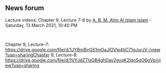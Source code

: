 <h2>News forum</h2><a href="https://moodle.cse.buet.ac.bd/user/view.php?id=34&course=569"></a>
Lecture videos: Chapter 9, Lecture 7-8
by <a href="https://moodle.cse.buet.ac.bd/user/view.php?id=34&course=569">A. B. M. Alim Al Islam Islam</a> - Saturday, 13 March 2021, 10:40 PM


 

Chapter 9, Lecture-7: https://drive.google.com/file/d/1JYBmBirGS1mOaJlOVlp4tiC71gJurJV-/view?usp=sharingChapter 9, Lecture-8: https://drive.google.com/file/d/1VYJdZTlsGB4ghDav2gyqK2lqnSgO6gVp/view?usp=sharing






